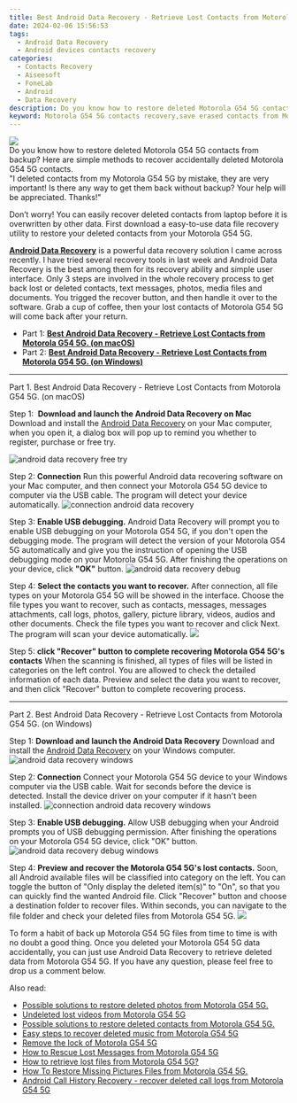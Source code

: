 ```yaml
---
title: Best Android Data Recovery - Retrieve Lost Contacts from Motorola G54 5G.
date: 2024-02-06 15:56:53
tags: 
  - Android Data Recovery
  - Android devices contacts recovery
categories: 
  - Contacts Recovery
  - Aiseesoft
  - FoneLab
  - Android
  - Data Recovery
description: Do you know how to restore deleted Motorola G54 5G contacts from backup? Here are simple methods to recover accidentally deleted Motorola G54 5G contacts.
keyword: Motorola G54 5G contacts recovery,save erased contacts from Motorola G54 5G,unerase contacts,retrieve wiped phone number Motorola G54 5G,regain missing contacts,recover lost contacts from Motorola G54 5G,how to refind deleted contacts from Motorola G54 5G,how to retrieve deleted contacts from my Motorola G54 5G,how to retrieve contacts from Motorola G54 5G,how to recover contacts in Motorola G54 5G,how to get the contacts back on Motorola G54 5G,Motorola G54 5G issues with contacts deleted
---
```


<img src="https://img0mobiles.techidaily.com/images/best-assets/devices/motorola/motorola-g54-5g/5.jpg" class="atpl-imgstyle"  />

<div class="atpl-content atpl-for-fonelab-android recover-contacts">

<div class="atpl-post-description-part-1">
Do you know how to restore deleted Motorola G54 5G contacts from backup? Here are simple methods to recover accidentally deleted Motorola G54 5G contacts.
</div>




<div class="atpl-post-description-part-2">
<div class="tpl-content-sub-paragraph-question">
  "I deleted contacts from my Motorola G54 5G  by mistake, they are very important! Is there any way to get them back without backup? Your help will be appreciated. Thanks!"
</div>
<div class="tpl-content-sub-paragraph-content">
<p>
  Don’t worry! You can easily recover deleted contacts from laptop before it is overwritten by other data. First download a easy-to-use data file recovery utility to restore your deleted contacts from your Motorola G54 5G.
</p>
</div>
</div>

<div class="atpl-post-description-part-3">
<div class="tpl-content-sub-paragraph-content">
  <p>
    <a href="https://tools.techidaily.com/aiseesoft-android-data-recovery/" target="_blank" rel="noopener"><strong>Android Data Recovery</strong></a> is a powerful data recovery solution I came across recently. I have tried several recovery tools in last week and Android Data Recovery is the best among them for its recovery ability and simple user interface. Only 3 steps are involved in the whole recovery process to get back lost or deleted contacts, text messages, photos, media files and documents. You trigged the recover button, and then handle it over to the software. Grab a cup of coffee, then your lost contacts of Motorola G54 5G will come back after your return.
  </p>
</div>
</div>


<ul>
  <li>Part 1: <strong><a href="#p1"> Best Android Data Recovery - Retrieve Lost Contacts from Motorola G54 5G.  (on macOS)</a></strong></li>
  <li>Part 2: <strong><a href="#p2"> Best Android Data Recovery - Retrieve Lost Contacts from Motorola G54 5G.  (on Windows)</a></strong></li>
</ul>




<!-- Part 1 -->
<a id="p1" name="p1" ></a><hr>

<div>
  <span class="atpl-step-part-style">Part 1. Best Android Data Recovery - Retrieve Lost Contacts from Motorola G54 5G. (on macOS)</span>
</div>  

<span class="atpl-stepstyle-a"><span>Step 1: </span></span> <strong>Download and launch the Android Data Recovery on Mac</strong>
Download and install the <a href="https://tools.techidaily.com/aiseesoft-android-data-recovery/" target="_blank" rel="noopener">Android Data Recovery</a> on your Mac computer, when you open it, a dialog box will pop up to remind you whether to register, purchase or free try.

<img src="https://tools.techidaily.com/images/apps/aiseesoft/android-data-recovery/mac-free-try.png" class="atpl-imgstyle" alt="android data recovery free try" />

<span class="atpl-stepstyle-a"><span>Step 2: </span></span> <strong>Connection</strong>
Run this powerful Android data recovering software on your Mac computer, and then connect your Motorola G54 5G device to computer via the USB cable. The program will detect your device automatically.
<img src="https://tools.techidaily.com/images/apps/aiseesoft/android-data-recovery/mac-connection-interface.jpg" class="atpl-imgstyle" alt="connection android data recovery" />

<span class="atpl-stepstyle-a"><span>Step 3: </span></span> <strong>Enable USB debugging.</strong>
Android Data Recovery will prompt you to enable USB debugging on your Motorola G54 5G, if you don't open the debugging mode. The program will detect the version of your Motorola G54 5G automatically and give you the instruction of opening the USB debugging mode on your Motorola G54 5G. After finishing the operations on your device, click <strong>"OK"</strong> button.
<img src="https://tools.techidaily.com/images/apps/aiseesoft/android-data-recovery/mac-android-usb-debug.jpg"  class="atpl-imgstyle" alt="android data recovery debug" />

<span class="atpl-stepstyle-a"><span>Step 4: </span></span> <strong>Select the contacts you want to recover.</strong>
After connection, all file types on your Motorola G54 5G will be showed in the interface. Choose the file types you want to recover, such as contacts, messages, messages attachments, call logs, photos, gallery, picture library, videos, audios and other documents. Check the file types you want to recover and click Next. The program will scan your device automatically.
<img src="https://tools.techidaily.com/images/apps/aiseesoft/android-data-recovery/mac-choose-type-contacts.jpg" class="atpl-imgstyle"  />

<span class="atpl-stepstyle-a"><span>Step 5: </span></span> <strong>click "Recover" button to  complete recovering Motorola G54 5G's contacts</strong>
When the scanning is finished, all types of files will be listed in categories on the left control. You are allowed to check the detailed information of each data. Preview and select the data you want to recover, and then click "Recover" button to complete recovering process.


<a id="p2" name="p2"></a><hr>

<!-- Part 2 -->
<div>
  <span class="atpl-step-part-style">Part 2. Best Android Data Recovery - Retrieve Lost Contacts from Motorola G54 5G. (on Windows)</span>
</div>

<span class="atpl-stepstyle-a"><span>Step 1: </span></span> <strong>Download and launch the Android Data Recovery</strong>
Download and install the <a href="https://tools.techidaily.com/aiseesoft-android-data-recovery/" target="_blank" rel="noopener">Android Data Recovery</a> on your Windows computer.
<img src="https://tools.techidaily.com/images/apps/aiseesoft/android-data-recovery/win-start-interface.png"  class="atpl-imgstyle" alt="android data recovery windows" />

<span class="atpl-stepstyle-a"><span>Step 2: </span></span> <strong>Connection</strong>
Connect your Motorola G54 5G device to your Windows computer via the USB cable. Wait for seconds before the device is detected. Install the device driver on your computer if it hasn't been installed.
<img src="https://tools.techidaily.com/images/apps/aiseesoft/android-data-recovery/win-connection-interface.png" class="atpl-imgstyle" alt="connection android data recovery windows" />

<span class="atpl-stepstyle-a"><span>Step 3: </span></span> <strong>Enable USB debugging.</strong>
Allow USB debugging when your Android prompts you of USB debugging permission. After finishing the operations on your Motorola G54 5G device, click "OK" button.
<img src="https://tools.techidaily.com/images/apps/aiseesoft/android-data-recovery/win-android-usb-debug.png" class="atpl-imgstyle" alt="android data recovery debug windows" />

<span class="atpl-stepstyle-a"><span>Step 4: </span></span> <strong>Preview and recover the Motorola G54 5G's lost contacts.</strong>
Soon, all Android available files will be classified into category on the left. You can toggle the button of "Only display the deleted item(s)" to "On", so that you can quickly find the wanted Android file. Click "Recover" button and choose a destination folder to recover files. Within seconds, you can navigate to the file folder and check your deleted files from Motorola G54 5G.
<img src="https://tools.techidaily.com/images/apps/aiseesoft/android-data-recovery/win-recover-contacts.jpg" class="atpl-imgstyle"  />

<div class="atpl-post-description-part-4">
<div class="tpl-content-sub-paragraph-normal">
  <p>
    To form a habit of back up Motorola G54 5G files from time to time is with no doubt a good thing. Once you deleted your Motorola G54 5G data accidentally, you can just use Android Data Recovery to retrieve deleted data from Motorola G54 5G. If you have any question, please feel free to drop us a comment below.
  </p>
</div>
</div>

<ins class="adsbygoogle"
     style="display:block"
     data-ad-client="ca-pub-7571918770474297"
     data-ad-slot="8358498916"
     data-ad-format="auto"
     data-full-width-responsive="true"></ins>

<span class="atpl-alsoreadstyle">Also read:</span>
<div><ul>
<li><a href="/possible-solutions-to-restore-deleted-photos-from-motorola-g54-5g-by-fonelab-android-recover-photos/" target="_blank" rel="noopener"><u>Possible solutions to restore deleted photos from Motorola G54 5G.</u></a></li>
<li><a href="/undeleted-lost-videos-from-motorola-g54-5g-by-fonelab-android-recover-video/" target="_blank" rel="noopener"><u>Undeleted lost videos from Motorola G54 5G</u></a></li>
<li><a href="/possible-solutions-to-restore-deleted-contacts-from-motorola-g54-5g-by-fonelab-android-recover-contacts/" target="_blank" rel="noopener"><u>Possible solutions to restore deleted contacts from Motorola G54 5G.</u></a></li>
<li><a href="/easy-steps-to-recover-deleted-music-from-motorola-g54-5g-by-fonelab-android-recover-music/" target="_blank" rel="noopener"><u>Easy steps to recover deleted music from Motorola G54 5G</u></a></li>
<li><a href="/remove-the-lock-of-motorola-g54-5g-by-drfone-android-unlock-android-unlock/" target="_blank" rel="noopener"><u>Remove the lock of Motorola G54 5G</u></a></li>
<li><a href="/how-to-rescue-lost-messages-from-motorola-g54-5g-by-fonelab-android-recover-messages/" target="_blank" rel="noopener"><u>How to Rescue Lost Messages from Motorola G54 5G</u></a></li>
<li><a href="/how-to-retrieve-lost-files-from-motorola-g54-5g-by-fonelab-android-recover-data/" target="_blank" rel="noopener"><u>How to retrieve lost files from Motorola G54 5G?</u></a></li>
<li><a href="/how-to-restore-missing-pictures-files-from-motorola-g54-5g-by-fonelab-android-recover-pictures/" target="_blank" rel="noopener"><u>How To  Restore Missing Pictures Files from Motorola G54 5G.</u></a></li>
<li><a href="/android-call-history-recovery-recover-deleted-call-logs-from-motorola-g54-5g-by-fonelab-android-recover-call-logs/" target="_blank" rel="noopener"><u>Android Call History Recovery - recover deleted call logs from Motorola G54 5G</u></a></li>
</ul></div>

</div>
